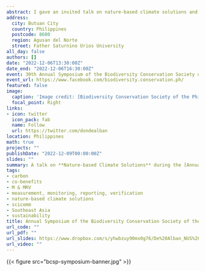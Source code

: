 ```yaml
---
abstract: I gave an invited talk on nature-based climate solutions and our research programmes at the [Centre for Nature-based Climate Solutions](https://www.nus.edu.sg/cncs/), National University of Singapore. The online talk was part of the parallel workshop entitled, **Conversations on Conservation — a roundtable discussion with the private sector on natural climate solutions, the turn-out of the latest Conference of Parties (COP 27), climate smart agriculture, carbon markets and INSPIRE’s private-sector engagement funding**, organised by the Gerry Roxas Foundation's USAID-funded INSPIRE Project. 
address:
  city: Butuan City
  country: Philippines
  postcode: 8600
  region: Agusan del Norte
  street: Father Saturnino Urios University
all_day: false
authors: []
date: "2022-12-06T13:30:00Z"
date_end: "2022-12-06T16:30:00Z"
event: 30th Annual Symposium of the Biodiversity Conservation Society of the Philippines
event_url: https://www.facebook.com/biodiversity.conservation.ph/
featured: false
image:
  caption: 'Image credit: [Biodiversity Conservation Society of the Philippines](https://sites.google.com/biodiversity.ph/30pbs/home?pli=1)'
  focal_point: Right
links:
- icon: twitter
  icon_pack: fab
  name: Follow
  url: https://twitter.com/dondealban
location: Philippines
math: true
projects: ""
publishDate: "2022-12-09T00:00:00Z"
slides: ""
summary: A talk on **Nature-based Climate Solutions** during the [Annual Symposium of the Biodiversity Conservation Society of the Philippines](https://sites.google.com/biodiversity.ph/30pbs/home?pli=1).
tags:
- carbon
- co-benefits
- M & MRV
- measurement, monitoring, reporting, verification
- nature-based climate solutions
- scicomm
- Southeast Asia
- sustainability
title: Annual Symposium of the Biodiversity Conservation Society of the Philippines
url_code: ""
url_pdf: ""
url_slides: https://www.dropbox.com/s/yhwbzuy90mx0g76/De%20Alban_NUS%20CNCS%20NbCS_BCSP%20USAID-GRF-INSPIRE%20RTD%202022_Slides.pdf?dl=0
url_video: ""
---
```

{{< figure src="bcsp-symposium-banner.jpg" >}}